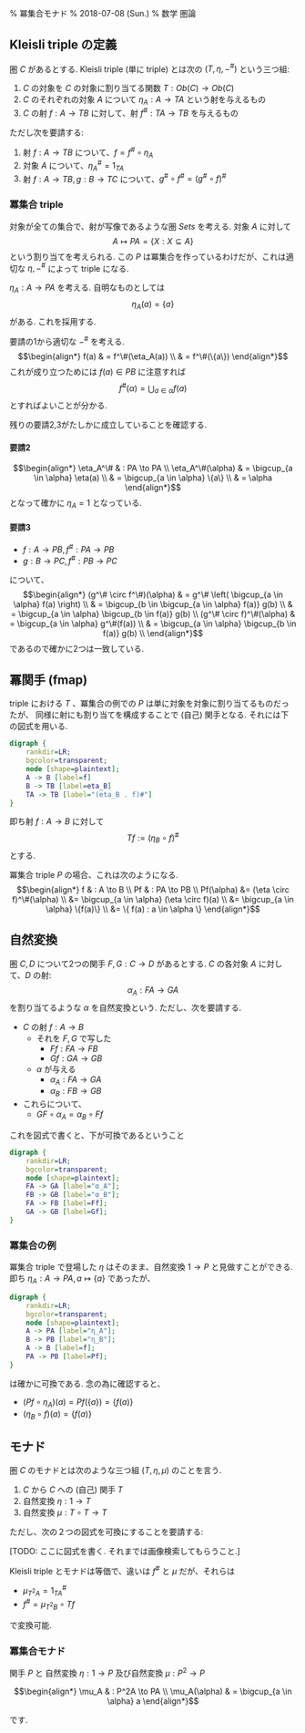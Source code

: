 % 冪集合モナド
% 2018-07-08 (Sun.)
% 数学 圏論

## Kleisli triple の定義

圏 $C$ があるとする.
Kleisli triple (単に triple) とは次の $(T,\eta,-^{\#})$ という三つ組:

1. $C$ の対象を $C$ の対象に割り当てる関数 $T: Ob(C) \to Ob(C)$
1. $C$ のそれぞれの対象 $A$ について $\eta_A : A \to TA$ という射を与えるもの
1. $C$ の射 $f : A \to TB$ に対して、射 $f^{\#} : TA \to TB$ を与えるもの

ただし次を要請する:

1. 射 $f : A \to TB$ について、$f = f^\# \circ \eta_A$
1. 対象 $A$ について、$\eta_A^\# = 1_{TA}$
1. 射 $f: A \to TB, g: B \to TC$ について、$g^\# \circ f^\# = (g^\# \circ f)^\#$

### 冪集合 triple

対象が全ての集合で、射が写像であるような圏 $Sets$ を考える.
対象 $A$ に対して
$$A \mapsto PA=\{X : X \subseteq A\}$$
という割り当てを考えられる.
この $P$ は冪集合を作っているわけだが、これは適切な $\eta, -^{\#}$ によって triple になる.

$\eta_A : A \to PA$ を考える.
自明なものとしては
$$\eta_A (a) = \{a\}$$
がある. これを採用する.

要請の1から適切な $-^{\#}$ を考える.
$$\begin{align*}
f(a) & = f^\#(\eta_A(a)) \\
     & = f^\#(\{a\})
\end{align*}$$
これが成り立つためには $f(a) \in PB$ に注意すれば
$$f^\#(\alpha) = \bigcup_{a \in \alpha} f(a)$$
とすればよいことが分かる.

残りの要請2,3がたしかに成立していることを確認する.

#### 要請2

$$\begin{align*}
\eta_A^\# & : PA \to PA \\
\eta_A^\#(\alpha)
& = \bigcup_{a \in \alpha} \eta(a) \\
& = \bigcup_{a \in \alpha} \{a\} \\
& = \alpha
\end{align*}$$
となって確かに $\eta_A=1$ となっている.

#### 要請3

- $f: A \to PB, f^\#: PA \to PB$
- $g: B \to PC, f^\#: PB \to PC$

について、
$$\begin{align*}
(g^\# \circ f^\#)(\alpha)
& = g^\# \left( \bigcup_{a \in \alpha} f(a) \right) \\
& = \bigcup_{b \in \bigcup_{a \in \alpha} f(a)} g(b) \\
& = \bigcup_{a \in \alpha} \bigcup_{b \in f(a)} g(b) \\
(g^\# \circ f)^\#(\alpha)
& = \bigcup_{a \in \alpha} g^\#(f(a)) \\
& = \bigcup_{a \in \alpha} \bigcup_{b \in f(a)} g(b) \\
\end{align*}$$
であるので確かに2つは一致している.

## 冪関手 (fmap)

triple における $T$ 、冪集合の例での $P$ は単に対象を対象に割り当てるものだったが、
同様に射にも割り当てを構成することで (自己) 関手となる.
それには下の図式を用いる.

```dot
digraph {
    rankdir=LR;
    bgcolor=transparent;
    node [shape=plaintext];
    A -> B [label=f]
    B -> TB [label=eta_B]
    TA -> TB [label="(eta_B . f)#"]
}
```

即ち射 $f: A \to B$ に対して
$$Tf := (\eta_B \circ f)^\#$$
とする.

冪集合 triple $P$ の場合、これは次のようになる.
$$\begin{align*}
f & : A \to B \\
Pf & : PA \to PB \\
Pf(\alpha)
&= (\eta \circ f)^\#(\alpha) \\
&= \bigcup_{a \in \alpha} (\eta \circ f)(a) \\
&= \bigcup_{a \in \alpha} \{f(a)\} \\
&= \{ f(a) : a \in \alpha \}
\end{align*}$$

## 自然変換

圏 $C,D$ について2つの関手 $F,G : C\to D$ があるとする.
$C$ の各対象 $A$ に対して、$D$ の射:
$$\alpha_A : FA \to GA$$
を割り当てるような $\alpha$ を自然変換という.
ただし、次を要請する.

- $C$ の射 $f: A \to B$
    - それを $F, G$ で写した
        - $Ff: FA \to FB$
        - $Gf: GA \to GB$
    - $\alpha$ が与える
        - $\alpha_A : FA \to GA$
        - $\alpha_B : FB \to GB$
- これらについて、
    - $GF \circ \alpha_A = \alpha_B \circ Ff$

これを図式で書くと、下が可換であるということ

```dot
digraph {
    rankdir=LR;
    bgcolor=transparent;
    node [shape=plaintext];
    FA -> GA [label="α_A"];
    FB -> GB [label="α_B"];
    FA -> FB [label=Ff];
    GA -> GB [label=Gf];
}
```

### 冪集合の例

冪集合 triple で登場した $\eta$ はそのまま、自然変換 $1 \to P$ と見做すことができる.
即ち $\eta_A : A \to PA, a \mapsto \{a\}$ であったが、

```dot
digraph {
    rankdir=LR;
    bgcolor=transparent;
    node [shape=plaintext];
    A -> PA [label="η_A"];
    B -> PB [label="η_B"];
    A -> B [label=f];
    PA -> PB [label=Pf];
}
```

は確かに可換である.
念の為に確認すると、

- $(Pf \circ \eta_A)(a) = Pf(\{a\}) = \{f(a)\}$
- $(\eta_B \circ f)(a) = \{f(a)\}$

## モナド

圏 $C$ のモナドとは次のような三つ組 $(T,\eta,\mu)$ のことを言う.

1. $C$ から $C$ への (自己) 関手 $T$
1. 自然変換 $\eta: 1 \to T$
1. 自然変換 $\mu: T \circ T \to T$

ただし、次の２つの図式を可換にすることを要請する:

[TODO: ここに図式を書く. それまでは画像検索してもらうこと.]

Kleisli triple とモナドは等価で、違いは $f^\#$ と $\mu$ だが、それらは

- $\mu_{T^2A} = 1_{TA}^\#$
- $f^\# = \mu_{T^2B} \circ Tf$

で変換可能.

### 冪集合モナド

関手 $P$ と
自然変換 $\eta : 1 \to P$ 及び自然変換 $\mu : P^2 \to P$

$$\begin{align*}
\mu_A & : P^2A \to PA \\
\mu_A(\alpha) & = \bigcup_{a \in \alpha} a
\end{align*}$$

です.
